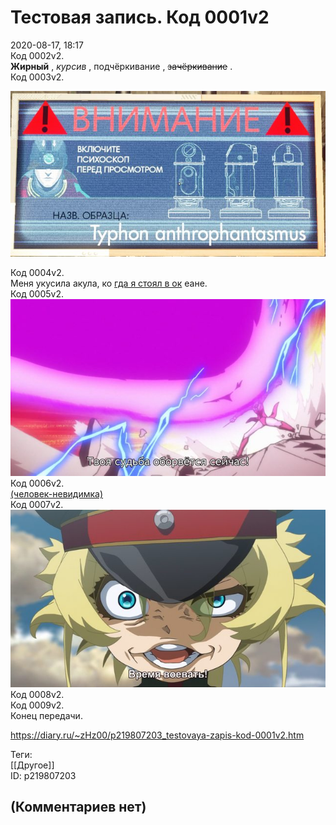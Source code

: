 Тестовая запись. Код 0001v2
===========================

  
2020-08-17, 18:17  
 Код 0002v2.   
  **Жирный**  ,  *курсив*  ,  подчёркивание  ,  ~~зачёркивание~~  .   
 Код 0003v2.   
   
   [![](pics/ihvMZ0Sl.png)](https://i.imgur.com/qENOetv.jpg)     
   
 Код 0004v2.   
 Меня укусила акула, ко  [гда я стоял в ок](https://ru.wikipedia.org/wiki/%D0%A2%D1%80%D0%B8%D0%BF%D0%BE%D1%84%D0%BE%D0%B1%D0%B8%D1%8F)  еане.   
 Код 0005v2.   
   [![](pics/w9Gol5fl.png)](https://i.imgur.com/tSNWkh4.png)     
 Код 0006v2.   
  [(человек-невидимка)](https://zHz00.diary.ru/p219807203.htm?index=1#linkmore219807203m1)      
 Код 0007v2.   
   [![](pics/6AzahShl.png)](https://i.imgur.com/FRIR3ie.png)     
 Код 0008v2.     
 Код 0009v2.   
 Конец передачи.   
  
<https://diary.ru/~zHz00/p219807203_testovaya-zapis-kod-0001v2.htm>  
  
Теги:  
[[Другое]]  
ID: p219807203  


(Комментариев нет)
------------------